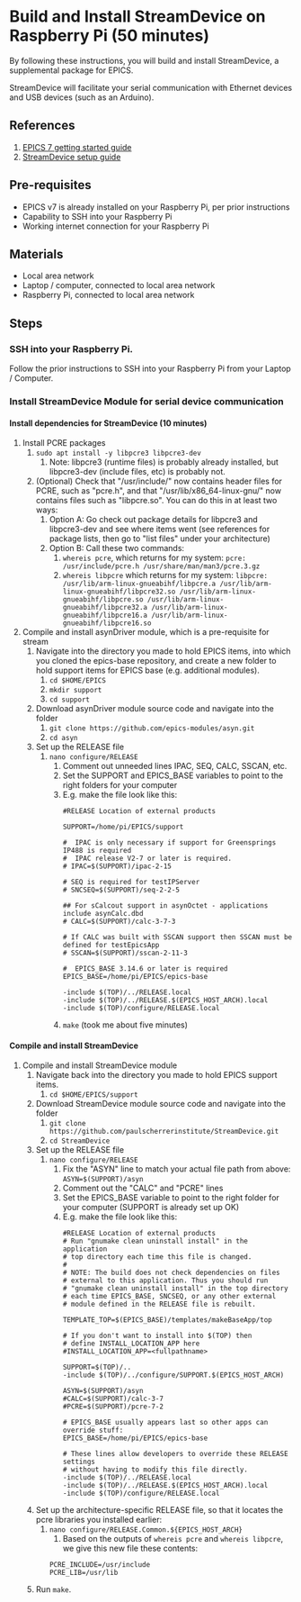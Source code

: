# Build and Install StreamDevice on Raspberry Pi (50 minutes)
By following these instructions, you will build and install StreamDevice, a supplemental package for EPICS. 

StreamDevice will facilitate your serial communication with Ethernet devices and USB devices (such as an Arduino).

## References
1. [EPICS 7 getting started guide](https://docs.epics-controls.org/projects/how-tos/en/latest/getting-started/installation.html)
1. [StreamDevice setup guide](https://paulscherrerinstitute.github.io/StreamDevice/setup.html)

## Pre-requisites
* EPICS v7 is already installed on your Raspberry Pi, per prior instructions
* Capability to SSH into your Raspberry Pi
* Working internet connection for your Raspberry Pi

## Materials
* Local area network
* Laptop / computer, connected to local area network
* Raspberry Pi, connected to local area network

## Steps
### SSH into your Raspberry Pi.

Follow the prior instructions to SSH into your Raspberry Pi from your Laptop / Computer.

### Install StreamDevice Module for serial device communication

#### Install dependencies for StreamDevice (10 minutes)
1. Install PCRE packages
    1. `sudo apt install -y libpcre3 libpcre3-dev`
        1. Note: libpcre3 (runtime files) is probably already installed, but libpcre3-dev (include files, etc) is probably not.
    1. (Optional) Check that "/usr/include/" now contains header files for PCRE, such as "pcre.h", and that "/usr/lib/x86_64-linux-gnu/" now contains files such as "libpcre.so". You can do this in at least two ways:
        1. Option A: Go check out package details for libpcre3 and libpcre3-dev and see where items went (see references for package lists, then go to "list files" under your architecture)
        1. Option B: Call these two commands:
            1. `whereis pcre`, which returns for my system: `pcre: /usr/include/pcre.h /usr/share/man/man3/pcre.3.gz`
            1. `whereis libpcre` which returns for my system: `libpcre: /usr/lib/arm-linux-gnueabihf/libpcre.a /usr/lib/arm-linux-gnueabihf/libpcre32.so /usr/lib/arm-linux-gnueabihf/libpcre.so /usr/lib/arm-linux-gnueabihf/libpcre32.a /usr/lib/arm-linux-gnueabihf/libpcre16.a /usr/lib/arm-linux-gnueabihf/libpcre16.so`
1. Compile and install asynDriver module, which is a pre-requisite for stream
    1. Navigate into the directory you made to hold EPICS items, into which you cloned the epics-base repository, and create a new folder to hold support items for EPICS base (e.g. additional modules).
        1. `cd $HOME/EPICS`
        1. `mkdir support`
        1. `cd support`
    1. Download asynDriver module source code and navigate into the folder
        1. `git clone https://github.com/epics-modules/asyn.git`
        1. `cd asyn`
    1. Set up the RELEASE file
        1. `nano configure/RELEASE`
            1. Comment out unneeded lines IPAC, SEQ, CALC, SSCAN, etc.
            2. Set the SUPPORT and EPICS_BASE variables to point to the right folders for your computer
            3. E.g. make the file look like this:
                ```
                #RELEASE Location of external products
                
                SUPPORT=/home/pi/EPICS/support
                
                #  IPAC is only necessary if support for Greensprings IP488 is required
                #  IPAC release V2-7 or later is required.
                # IPAC=$(SUPPORT)/ipac-2-15
                
                # SEQ is required for testIPServer
                # SNCSEQ=$(SUPPORT)/seq-2-2-5
                
                ## For sCalcout support in asynOctet - applications include asynCalc.dbd
                # CALC=$(SUPPORT)/calc-3-7-3
                
                # If CALC was built with SSCAN support then SSCAN must be defined for testEpicsApp
                # SSCAN=$(SUPPORT)/sscan-2-11-3
                
                #  EPICS_BASE 3.14.6 or later is required
                EPICS_BASE=/home/pi/EPICS/epics-base
                
                -include $(TOP)/../RELEASE.local
                -include $(TOP)/../RELEASE.$(EPICS_HOST_ARCH).local
                -include $(TOP)/configure/RELEASE.local
                ```
            1. `make` (took me about five minutes)

#### Compile and install StreamDevice
1. Compile and install StreamDevice module
    1. Navigate back into the directory you made to hold EPICS support items.
        1. `cd $HOME/EPICS/support`
    1. Download StreamDevice module source code and navigate into the folder
        1. `git clone https://github.com/paulscherrerinstitute/StreamDevice.git`
        1. `cd StreamDevice` 
    1. Set up the RELEASE file
        1. `nano configure/RELEASE`
            1. Fix the "ASYN" line to match your actual file path from above: `ASYN=$(SUPPORT)/asyn`
            1. Comment out the "CALC" and "PCRE" lines
            1. Set the EPICS_BASE variable to point to the right folder for your computer (SUPPORT is already set up OK)
            1. E.g. make the file look like this:
                ```
                #RELEASE Location of external products
                # Run "gnumake clean uninstall install" in the application
                # top directory each time this file is changed.
                #
                # NOTE: The build does not check dependencies on files
                # external to this application. Thus you should run
                # "gnumake clean uninstall install" in the top directory
                # each time EPICS_BASE, SNCSEQ, or any other external
                # module defined in the RELEASE file is rebuilt.

                TEMPLATE_TOP=$(EPICS_BASE)/templates/makeBaseApp/top

                # If you don't want to install into $(TOP) then
                # define INSTALL_LOCATION_APP here
                #INSTALL_LOCATION_APP=<fullpathname>

                SUPPORT=$(TOP)/..
                -include $(TOP)/../configure/SUPPORT.$(EPICS_HOST_ARCH)

                ASYN=$(SUPPORT)/asyn
                #CALC=$(SUPPORT)/calc-3-7
                #PCRE=$(SUPPORT)/pcre-7-2

                # EPICS_BASE usually appears last so other apps can override stuff:
                EPICS_BASE=/home/pi/EPICS/epics-base

                # These lines allow developers to override these RELEASE settings
                # without having to modify this file directly.
                -include $(TOP)/../RELEASE.local
                -include $(TOP)/../RELEASE.$(EPICS_HOST_ARCH).local
                -include $(TOP)/configure/RELEASE.local
                ```
    1. Set up the architecture-specific RELEASE file, so that it locates the pcre libraries you installed earlier:
        1. `nano configure/RELEASE.Common.${EPICS_HOST_ARCH}`
            1. Based on the outputs of `whereis pcre` and `whereis libpcre`, we give this new file these contents:
            ```
            PCRE_INCLUDE=/usr/include
            PCRE_LIB=/usr/lib
            ```
    1. Run `make`.
    
